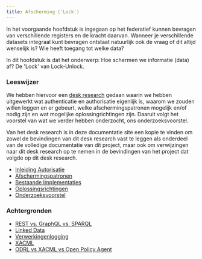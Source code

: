 ```yaml
---
title: Afscherming ('Lock')
---
```

In het voorgaande hoofdstuk is ingegaan op het federatief kunnen bevragen van verschillende registers en de kracht daarvan. Wanneer je verschillende datasets integraal kunt bevragen ontstaat natuurlijk ook de vraag of dit altijd wenselijk is? Wie heeft toegang tot welke data? 

In dit hoofdstuk is dat het onderwerp: Hoe schermen we informatie (data) af? De 'Lock' van Lock-Unlock.

### Leeswijzer

We hebben hiervoor een [desk research](LockUnlock-DeskResearchAutorisatiev1.0-27102023.pdf) gedaan waarin we hebben uitgewerkt wat authenticatie en authorisatie eigenlijk is, waarom we zouden willen loggen en er gebeurt, welke afschermingspatronen mogelijk en/of nodig zijn en wat mogelijke oplossingrichtingen zijn. Daaruit volgt het voorstel van wat we verder hebben onderzocht, ons onderzoeksvoorstel. 

Van het desk research is in deze documentatie site een kopie te vinden om zowel de bevindingen van dit desk research vast te leggen als onderdeel van de volledige documentatie van dit project, maar ook om verwijzingen naar dit desk research op te nemen in de bevindingen van het project dat volgde op dit desk research.

- [Inleiding Autorisatie](./autorisatie.md)
- [Afschermingspatronen](./afschermingspatronen.md) 
- [Bestaande Implementaties](./bestaande-implementaties.md)
- [Oplossingsrichtingen](./oplossingsrichtingen.md)
- [Onderzoeksvoorstel](./onderzoeksvoorstel.md)

### Achtergronden

- [REST vs. GraphQL vs. SPARQL](../federatieve-bevraging/apis.md)
- [Linked Data](../federatieve-bevraging/linkeddata.md)
- [Verwerkingenlogging](../achtergrond/verwerkingenlogging.md)
- [XACML](../achtergrond/xacml.md)
- [ODRL vs XACML vs Open Policy Agent](../achtergrond/auth-alternatieven.md)

